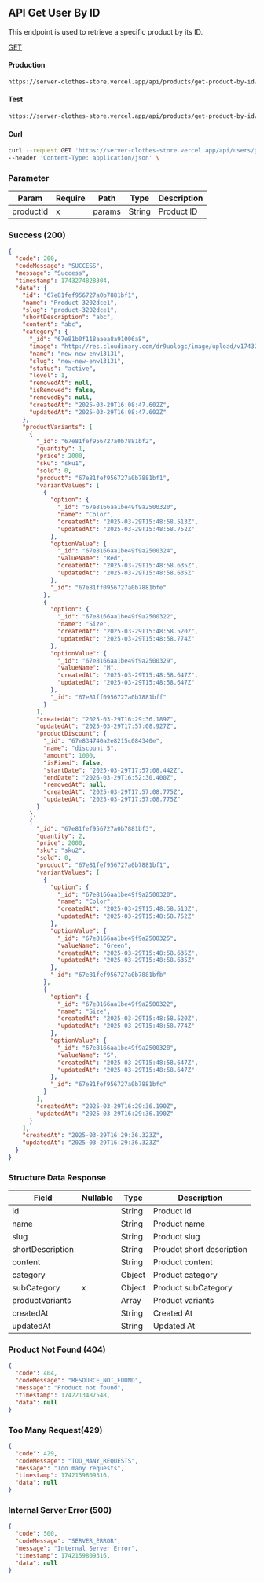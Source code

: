 ## API Get User By ID

This endpoint is used to retrieve a specific product by its ID.

[GET](#)

#### Production

```bash
https://server-clothes-store.vercel.app/api/products/get-product-by-id/:productId
```

#### Test

```bash
https://server-clothes-store.vercel.app/api/products/get-product-by-id/:productId
```

#### Curl

```bash
curl --request GET 'https://server-clothes-store.vercel.app/api/users/get-user-by-id/67d7e61b5114396a4af8b95d' \
--header 'Content-Type: application/json' \
```

### Parameter

| Param     | Require | Path   | Type   | Description |
| --------- | ------- | ------ | ------ | ----------- |
| productId | x       | params | String | Product ID  |

### Success (200)

```json
{
  "code": 200,
  "codeMessage": "SUCCESS",
  "message": "Success",
  "timestamp": 1743274828304,
  "data": {
    "id": "67e81fef956727a0b7881bf1",
    "name": "Product 3202dce1",
    "slug": "product-3202dce1",
    "shortDescription": "abc",
    "content": "abc",
    "category": {
      "_id": "67e81b0f118aaea8a91006a8",
      "image": "http://res.cloudinary.com/dr9uologc/image/upload/v1743264528/categories-image/1743264524221_e1c7dac2-17cd-4698-afb1-eb01b04f17af.jpg",
      "name": "new new enw13131",
      "slug": "new-new-enw13131",
      "status": "active",
      "level": 1,
      "removedAt": null,
      "isRemoved": false,
      "removedBy": null,
      "createdAt": "2025-03-29T16:08:47.602Z",
      "updatedAt": "2025-03-29T16:08:47.602Z"
    },
    "productVariants": [
      {
        "_id": "67e81fef956727a0b7881bf2",
        "quantity": 1,
        "price": 2000,
        "sku": "sku1",
        "sold": 0,
        "product": "67e81fef956727a0b7881bf1",
        "variantValues": [
          {
            "option": {
              "_id": "67e8166aa1be49f9a2500320",
              "name": "Color",
              "createdAt": "2025-03-29T15:48:58.513Z",
              "updatedAt": "2025-03-29T15:48:58.752Z"
            },
            "optionValue": {
              "_id": "67e8166aa1be49f9a2500324",
              "valueName": "Red",
              "createdAt": "2025-03-29T15:48:58.635Z",
              "updatedAt": "2025-03-29T15:48:58.635Z"
            },
            "_id": "67e81ff0956727a0b7881bfe"
          },
          {
            "option": {
              "_id": "67e8166aa1be49f9a2500322",
              "name": "Size",
              "createdAt": "2025-03-29T15:48:58.520Z",
              "updatedAt": "2025-03-29T15:48:58.774Z"
            },
            "optionValue": {
              "_id": "67e8166aa1be49f9a2500329",
              "valueName": "M",
              "createdAt": "2025-03-29T15:48:58.647Z",
              "updatedAt": "2025-03-29T15:48:58.647Z"
            },
            "_id": "67e81ff0956727a0b7881bff"
          }
        ],
        "createdAt": "2025-03-29T16:29:36.189Z",
        "updatedAt": "2025-03-29T17:57:08.927Z",
        "productDiscount": {
          "_id": "67e834740a2e8215c084340e",
          "name": "discount 5",
          "amount": 1000,
          "isFixed": false,
          "startDate": "2025-03-29T17:57:08.442Z",
          "endDate": "2026-03-29T16:52:30.400Z",
          "removedAt": null,
          "createdAt": "2025-03-29T17:57:08.775Z",
          "updatedAt": "2025-03-29T17:57:08.775Z"
        }
      },
      {
        "_id": "67e81fef956727a0b7881bf3",
        "quantity": 2,
        "price": 2000,
        "sku": "sku2",
        "sold": 0,
        "product": "67e81fef956727a0b7881bf1",
        "variantValues": [
          {
            "option": {
              "_id": "67e8166aa1be49f9a2500320",
              "name": "Color",
              "createdAt": "2025-03-29T15:48:58.513Z",
              "updatedAt": "2025-03-29T15:48:58.752Z"
            },
            "optionValue": {
              "_id": "67e8166aa1be49f9a2500325",
              "valueName": "Green",
              "createdAt": "2025-03-29T15:48:58.635Z",
              "updatedAt": "2025-03-29T15:48:58.635Z"
            },
            "_id": "67e81fef956727a0b7881bfb"
          },
          {
            "option": {
              "_id": "67e8166aa1be49f9a2500322",
              "name": "Size",
              "createdAt": "2025-03-29T15:48:58.520Z",
              "updatedAt": "2025-03-29T15:48:58.774Z"
            },
            "optionValue": {
              "_id": "67e8166aa1be49f9a2500328",
              "valueName": "S",
              "createdAt": "2025-03-29T15:48:58.647Z",
              "updatedAt": "2025-03-29T15:48:58.647Z"
            },
            "_id": "67e81fef956727a0b7881bfc"
          }
        ],
        "createdAt": "2025-03-29T16:29:36.190Z",
        "updatedAt": "2025-03-29T16:29:36.190Z"
      }
    ],
    "createdAt": "2025-03-29T16:29:36.323Z",
    "updatedAt": "2025-03-29T16:29:36.323Z"
  }
}
```

### Structure Data Response

| Field            | Nullable | Type   | Description               |
| ---------------- | -------- | ------ | ------------------------- |
| id               |          | String | Product Id                |
| name             |          | String | Product name              |
| slug             |          | String | Product slug              |
| shortDescription |          | String | Proudct short description |
| content          |          | String | Product content           |
| category         |          | Object | Product category          |
| subCategory      | x        | Object | Product subCategory       |
| productVariants  |          | Array  | Product variants          |
| createdAt        |          | String | Created At                |
| updatedAt        |          | String | Updated At                |

### Product Not Found (404)

```json
{
  "code": 404,
  "codeMessage": "RESOURCE_NOT_FOUND",
  "message": "Product not found",
  "timestamp": 1742213487548,
  "data": null
}
```

### Too Many Request(429)

```json
{
  "code": 429,
  "codeMessage": "TOO_MANY_REQUESTS",
  "message": "Too many requests",
  "timestamp": 1742159809316,
  "data": null
}
```

### Internal Server Error (500)

```json
{
  "code": 500,
  "codeMessage": "SERVER_ERROR",
  "message": "Internal Server Error",
  "timestamp": 1742159809316,
  "data": null
}
```
